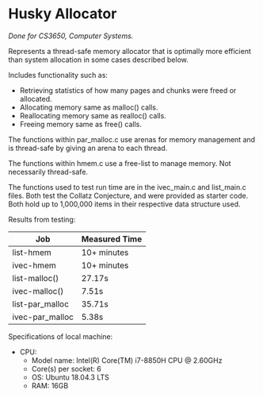 # Husky Allocator


_Done for CS3650, Computer Systems._

Represents a thread-safe memory allocator that is optimally more efficient than
system allocation in some cases described below.

Includes functionality such as:
* Retrieving statistics of how many pages and chunks were freed or allocated.
* Allocating memory same as malloc() calls.
* Reallocating memory same as realloc() calls.
* Freeing memory same as free() calls.

The functions within par_malloc.c use arenas for memory management and is thread-safe
by giving an arena to each thread.

The functions within hmem.c use a free-list to manage memory. Not necessarily thread-safe.

The functions used to test run time are in the ivec_main.c and list_main.c
files. Both test the Collatz Conjecture, and were provided as starter code.
Both hold up to 1,000,000 items in their respective data structure used.

Results from testing:

Job | Measured Time
-------|---------------
list-hmem | 10+ minutes
ivec-hmem | 10+ minutes
list-malloc() | 27.17s
ivec-malloc() | 7.51s
list-par_malloc | 35.71s
ivec-par_malloc | 5.38s

Specifications of local machine:
* CPU:
    * Model name: Intel(R) Core(TM) i7-8850H CPU @ 2.60GHz
    * Core(s) per socket:  6
    * OS: Ubuntu 18.04.3 LTS
    * RAM: 16GB

    


